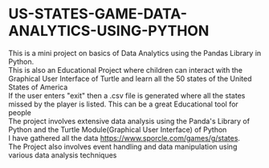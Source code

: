# US-STATES-GAME-DATA-ANALYTICS-USING-PYTHON
This is a mini project on basics of Data Analytics using the Pandas Library in Python.
<br>
This is also an Educational Project where children can interact with the Graphical User Interface of Turtle and learn all the 50 states of the United States of America
<br>
If the user enters "exit" then a .csv file is generated where all the states missed by the player is listed. This can be a great Educational tool for people
<br>
The project involves extensive data analysis using the Panda's Library of Python and the Turtle Module(Graphical User Interface) of Python
<br>
I have gathered all the data https://www.sporcle.com/games/g/states. 
<br>
The Project also involves event handling and data manipulation using various data analysis techniques
